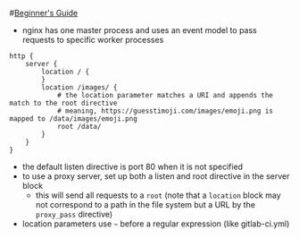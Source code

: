 #[Beginner's Guide](http://nginx.org/en/docs/beginners_guide.html#conf_structure)

- nginx has one master process and uses an event model to pass requests to specific worker processes
```
http {
	server {
		location / {
		}
		location /images/ {
			# the location parameter matches a URI and appends the match to the root directive
			# meaning, https://guesstimoji.com/images/emoji.png is mapped to /data/images/emoji.png
			root /data/
		}
	}
}
```
- the default listen directive is port 80 when it is not specified
- to use a proxy server, set up both a listen and root directive in the server block
  - this will send all requests to a `root` (note that a `location` block may not correspond to a path in the file system but a URL by the `proxy_pass` directive)
- location parameters use `~` before a regular expression (like gitlab-ci.yml)
